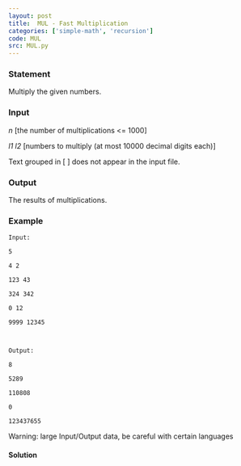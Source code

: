 ```yaml
---
layout: post
title:  MUL - Fast Multiplication
categories: ['simple-math', 'recursion']
code: MUL
src: MUL.py
---
```


### **Statement**

Multiply the given numbers.

### Input

_n_ [the number of multiplications  <= 1000]

_l1 l2_ [numbers to multiply (at most 10000 decimal digits each)]

Text grouped in [ ] does not appear in the input file.

### Output

The results of multiplications.

### Example

    
    
    Input:
    5
    4 2
    123 43
    324 342
    0 12
    9999 12345
    
    Output:
    8
    5289
    110808
    0
    123437655

Warning: large Input/Output data, be careful with certain languages



#### **Solution**



